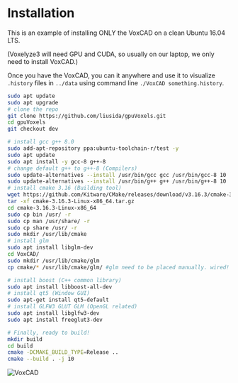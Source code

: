 # Installation

This is an example of installing ONLY the VoxCAD on a clean Ubuntu 16.04 LTS.

(Voxelyze3 will need GPU and CUDA, so usually on our laptop, we only need to install VoxCAD.)

Once you have the VoxCAD, you can it anywhere and use it to visualize `.history` files in `../data` using command line `./VoxCAD something.history`.

```bash
sudo apt update
sudo apt upgrade
# clone the repo
git clone https://github.com/liusida/gpuVoxels.git
cd gpuVoxels
git checkout dev

# install gcc g++ 8.0
sudo add-apt-repository ppa:ubuntu-toolchain-r/test -y
sudo apt update
sudo apt install -y gcc-8 g++-8 
# change default g++ to g++-8 (Compilers)
sudo update-alternatives --install /usr/bin/gcc gcc /usr/bin/gcc-8 10
sudo update-alternatives --install /usr/bin/g++ g++ /usr/bin/g++-8 10
# install cmake 3.16 (Building tool)
wget https://github.com/Kitware/CMake/releases/download/v3.16.3/cmake-3.16.3-Linux-x86_64.tar.gz
tar -xf cmake-3.16.3-Linux-x86_64.tar.gz
cd cmake-3.16.3-Linux-x86_64
sudo cp bin /usr/ -r
sudo cp man /usr/share/ -r
sudo cp share /usr/ -r
sudo mkdir /usr/lib/cmake
# install glm
sudo apt install libglm-dev
cd VoxCAD/
sudo mkdir /usr/lib/cmake/glm
cp cmake/* /usr/lib/cmake/glm/ #glm need to be placed manually. wired!

# install boost (C++ common library)
sudo apt install libboost-all-dev
# install qt5 (Window GUI)
sudo apt-get install qt5-default
# install GLFW3 GLUT GLM (OpenGL related)
sudo apt install libglfw3-dev
sudo apt install freeglut3-dev

# Finally, ready to build!
mkdir build
cd build
cmake -DCMAKE_BUILD_TYPE=Release ..
cmake --build . -j 10
```

![VoxCAD](https://github.com/liusida/gpuVoxels/blob/master/doc/misc/VoxCAD.png?raw=true)
